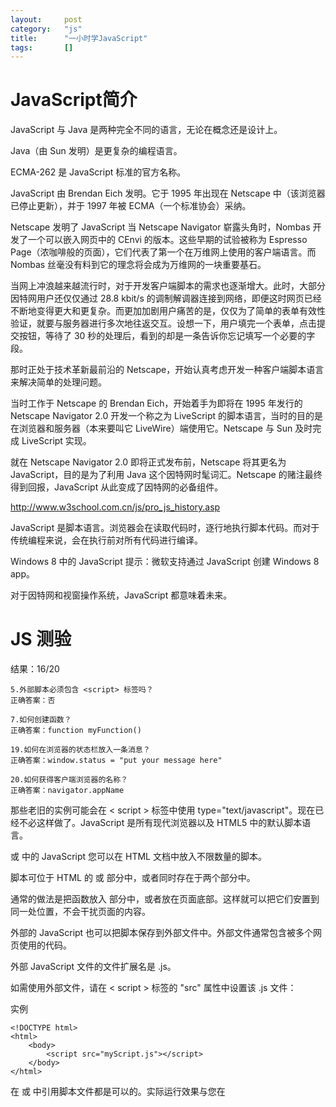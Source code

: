```yaml
---
layout:		post
category:	"js"
title:		"一小时学JavaScript"
tags:		[]
---
```


# JavaScript简介
JavaScript 与 Java 是两种完全不同的语言，无论在概念还是设计上。

Java（由 Sun 发明）是更复杂的编程语言。

ECMA-262 是 JavaScript 标准的官方名称。

JavaScript 由 Brendan Eich 发明。它于 1995 年出现在 Netscape 中（该浏览器已停止更新），并于 1997 年被 ECMA（一个标准协会）采纳。

Netscape 发明了 JavaScript
当 Netscape Navigator 崭露头角时，Nombas 开发了一个可以嵌入网页中的 CEnvi 的版本。这些早期的试验被称为 Espresso Page（浓咖啡般的页面），它们代表了第一个在万维网上使用的客户端语言。而 Nombas 丝毫没有料到它的理念将会成为万维网的一块重要基石。

当网上冲浪越来越流行时，对于开发客户端脚本的需求也逐渐增大。此时，大部分因特网用户还仅仅通过 28.8 kbit/s 的调制解调器连接到网络，即便这时网页已经不断地变得更大和更复杂。而更加加剧用户痛苦的是，仅仅为了简单的表单有效性验证，就要与服务器进行多次地往返交互。设想一下，用户填完一个表单，点击提交按钮，等待了 30 秒的处理后，看到的却是一条告诉你忘记填写一个必要的字段。

那时正处于技术革新最前沿的 Netscape，开始认真考虑开发一种客户端脚本语言来解决简单的处理问题。

当时工作于 Netscape 的 Brendan Eich，开始着手为即将在 1995 年发行的 Netscape Navigator 2.0 开发一个称之为 LiveScript 的脚本语言，当时的目的是在浏览器和服务器（本来要叫它 LiveWire）端使用它。Netscape 与 Sun 及时完成 LiveScript 实现。

就在 Netscape Navigator 2.0 即将正式发布前，Netscape 将其更名为 JavaScript，目的是为了利用 Java 这个因特网时髦词汇。Netscape 的赌注最终得到回报，JavaScript 从此变成了因特网的必备组件。

http://www.w3school.com.cn/js/pro_js_history.asp


JavaScript 是脚本语言。浏览器会在读取代码时，逐行地执行脚本代码。而对于传统编程来说，会在执行前对所有代码进行编译。

Windows 8 中的 JavaScript
提示：微软支持通过 JavaScript 创建 Windows 8 app。

对于因特网和视窗操作系统，JavaScript 都意味着未来。

# JS 测验
结果：16/20
```
5.外部脚本必须包含 <script> 标签吗？
正确答案：否

7.如何创建函数？
正确答案：function myFunction()

19.如何在浏览器的状态栏放入一条消息？
正确答案：window.status = "put your message here"

20.如何获得客户端浏览器的名称？
正确答案：navigator.appName
```

那些老旧的实例可能会在 < script > 标签中使用 type="text/javascript"。现在已经不必这样做了。JavaScript 是所有现代浏览器以及 HTML5 中的默认脚本语言。

<head> 或 <body> 中的 JavaScript
您可以在 HTML 文档中放入不限数量的脚本。

脚本可位于 HTML 的 <body> 或 <head> 部分中，或者同时存在于两个部分中。

通常的做法是把函数放入 <head> 部分中，或者放在页面底部。这样就可以把它们安置到同一处位置，不会干扰页面的内容。



外部的 JavaScript
也可以把脚本保存到外部文件中。外部文件通常包含被多个网页使用的代码。

外部 JavaScript 文件的文件扩展名是 .js。

如需使用外部文件，请在 < script > 标签的 "src" 属性中设置该 .js 文件：

实例
```
<!DOCTYPE html>
<html>
    <body>
        <script src="myScript.js"></script>
    </body>
</html>
```
在 <head> 或 <body> 中引用脚本文件都是可以的。实际运行效果与您在 <script> 标签中编写脚本完全一致。

提示：外部脚本不能包含 < script > 标签。


分号 ;
分号用于分隔 JavaScript 语句。

通常我们在每条可执行的语句结尾添加分号。

使用分号的另一用处是在一行中编写多条语句。

提示：您也可能看到不带有分号的案例。

在 JavaScript 中，用分号来结束语句是可选的。



JavaScript 对大小写敏感。



对代码行进行折行
您可以在文本字符串中使用反斜杠对代码行进行换行。下面的例子会正确地显示：

```
document.write("Hello \
World!");
```
不过，您不能像这样折行：
```
document.write \
("Hello World!");
```

# DOM
DOM（文档对象模型）是 HTML 和 XML 的应用程序接口（API）。DOM 将把整个页面规划成由节点层级构成的文档。HTML 或 XML 页面的每个部分都是一个节点的衍生物。请考虑下面的 HTML 页面：

```
<html>
  <head>
    <title>Sample Page</title>
  </head>
  <body>
    <p>hello world!</p>
  </body>
</html>
```
这段代码可以用 DOM 绘制成一个节点层次图：

DOM 节点层次图
DOM 通过创建树来表示文档，从而使开发者对文档的内容和结构具有空前的控制力。用 DOM API 可以轻松地删除、添加和替换节点。

# BOM
IE 3.0 和 Netscape Navigator 3.0 提供了一种特性 - BOM（浏览器对象模型），可以对浏览器窗口进行访问和操作。使用 BOM，开发者可以移动窗口、改变状态栏中的文本以及执行其他与页面内容不直接相关的动作。使 BOM 独树一帜且又常常令人怀疑的地方在于，它只是 JavaScript 的一个部分，没有任何相关的标准。

BOM 主要处理浏览器窗口和框架，不过通常浏览器特定的 JavaScript 扩展都被看做 BOM 的一部分。这些扩展包括：

弹出新的浏览器窗口
移动、关闭浏览器窗口以及调整窗口大小
提供 Web 浏览器详细信息的定位对象
提供用户屏幕分辨率详细信息的屏幕对象
对 cookie 的支持
IE 扩展了 BOM，加入了 ActiveXObject 类，可以通过 JavaScript 实例化 ActiveX 对象
由于没有相关的 BOM 标准，每种浏览器都有自己的 BOM 实现。有一些事实上的标准，如具有一个窗口对象和一个导航对象，不过每种浏览器可以为这些对象或其他对象定义自己的属性和方法。

参阅：
- Window 对象
- Navigator 对象
- Screen 对象
- History 对象
- Location 对象


写入 HTML 输出
```
document.write("<h1>This is a heading</h1>");
document.write("<p>This is a paragraph</p>");
```

提示：您只能在 HTML 输出中使用 document.write。如果您在文档加载后使用该方法，会覆盖整个文档。

```
<!DOCTYPE html>
<html>
    <body>
    
        <p>
        JavaScript 能够直接写入 HTML 输出流中：
        </p>
        
        <script>
            document.write("<h1>This is a heading</h1>");
            document.write("<p>This is a paragraph.</p>");
        </script>
        
        <p>
        您只能在 HTML 输出流中使用 <strong>document.write</strong>。
        如果您在文档已加载后使用它（比如在函数中），会覆盖整个文档。
        </p>
    </body>
</html>
```


上面例子中的 JavaScript 语句，会在页面加载时执行。

通常，我们需要在某个事件发生时执行代码，比如当用户点击按钮时。

如果我们把 JavaScript 代码放入函数中，就可以在事件发生时调用该函数。

您将在稍后的章节学到更多有关 JavaScript 函数和事件的知识。



### 对事件作出反应
<button type="button" onclick="alert('Welcome!')">点击这里</button>
alert() 函数在 JavaScript 中并不常用，但它对于代码测试非常方便。
onclick 事件只是您即将在本教程中学到的众多事件之一。

```
<!DOCTYPE html>
<html>
<body>

<button type="button" onclick="alert('click!')">点击这里</button>

</body>
</html>

```

### 改变 HTML 内容
使用 JavaScript 来处理 HTML 内容是非常强大的功能。

实例
```
x=document.getElementById("demo")  //查找元素
x.innerHTML="Hello JavaScript";    //改变内容
```
亲自试一试
您会经常看到 document.getElementByID("some id")。这个方法是 HTML DOM 中定义的。

DOM（文档对象模型）是用以访问 HTML 元素的正式 W3C 标准。

```
<!DOCTYPE html>
<html>
<body>

<h1>我的第一段 JavaScript</h1>

<p id="demo">
JavaScript 能改变 HTML 元素的内容。
</p>

<script>
function myFunction()
{
x=document.getElementById("demo");  // 找到元素
x.innerHTML="Hello JavaScript!";    // 改变内容
}
</script>

<button type="button" onclick="myFunction()">点击这里</button>

</body>
</html>
```


### 改变 HTML 图像
本例会动态地改变 HTML <image> 的来源 (src)：

The Light bulb
点击灯泡就可以打开或关闭这盏灯

JavaScript 能够改变任意 HTML 元素的大多数属性，而不仅仅是图片。

```
<!DOCTYPE html>
<html>
<body>
<script>
function changeImage()
{
element=document.getElementById('myimage')
if (element.src.match("bulbon"))
  {
  element.src="/i/eg_bulboff.gif";
  }
else
  {
  element.src="/i/eg_bulbon.gif";
  }
}
</script>

<img id="myimage" onclick="changeImage()" src="/i/eg_bulboff.gif">

<p>点击灯泡来点亮或熄灭这盏灯</p>

</body>
</html>

```

### 改变 HTML 样式
改变 HTML 元素的样式，属于改变 HTML 属性的变种。

实例
```
x=document.getElementById("demo")  //找到元素
x.style.color="#ff0000";           //改变样式
```


### 验证输入
JavaScript 常用于验证用户的输入。

实例
```
if isNaN(x) {alert("Not Numeric")};
```

```
<!DOCTYPE html>
<html>
<body>

<h1>我的第一段 JavaScript</h1>

<p>请输入数字。如果输入值不是数字，浏览器会弹出提示框。</p>

<input id="demo" type="text">

<script>
function myFunction()
{
var x=document.getElementById("demo").value;
if(x==""||isNaN(x))
	{
	alert("Not Numeric");
	}else{
alert("OK");
}
}
</script>

<button type="button" onclick="myFunction()">点击这里</button>

</body>
</html>
```




字符串可以单引号或者双引号。字符串对象的 length 属性来查找字符串的长度：

```
var message="Hello World!";
var x=message.length;
```
在以上代码执行后，x 的值是：12


```
var message="Hello world!";
var x=message.toUpperCase();
```



单行注释：//
多行注释以 /* 开始，以 */ 结尾。

使用 var 关键词来声明变量

一个好的编程习惯是，在代码开始处，统一对需要的变量进行声明。

在计算机程序中，经常会声明无值的变量。未使用值来声明的变量，其值实际上是 undefined。

在执行过以下语句后，变量 carname 的值将是 undefined：

var carname;
重新声明 JavaScript 变量
如果重新声明 JavaScript 变量，该变量的值不会丢失：

在以下两条语句执行后，变量 carname 的值依然是 "Volvo"：

```
var carname="Volvo";
var carname;
```

JavaScript 拥有动态类型。这意味着相同的变量可用作不同的类型：

实例
```
var x                // x 为 undefined
var x = 6;           // x 为数字
var x = "Bill";      // x 为字符串
```

布尔（逻辑）只能有两个值：true 或 false。

数组
下面的代码创建名为 cars 的数组：
```
var cars=new Array();
cars[0]="Audi";
cars[1]="BMW";
cars[2]="Volvo";
```
或者 (condensed array):

```
var cars=new Array("Audi","BMW","Volvo");
```
或者 (literal array):

实例
```
var cars=["Audi","BMW","Volvo"];
```
数组下标是基于零的，所以第一个项目是 [0]，第二个是 [1]，以此类推。


## JavaScript 对象
对象由花括号分隔。在括号内部，对象的属性以名称和值对的形式 (name : value) 来定义。属性由逗号分隔：

```
var person={firstname:"Bill", lastname:"Gates", id:5566};
```
上面例子中的对象 (person) 有三个属性：firstname、lastname 以及 id。

空格和折行无关紧要。声明可横跨多行：

```
var person={
firstname : "Bill",
lastname  : "Gates",
id        :  5566
};
```
对象属性有两种寻址方式：

实例
```
name=person.lastname;
name=person["lastname"];
```

Undefined 和 Null
Undefined 这个值表示变量不含有值。

可以通过将变量的值设置为 null 来清空变量。



声明变量类型
当您声明新变量时，可以使用关键词 "new" 来声明其类型：

```
var carname=new String;
var x=      new Number;
var y=      new Boolean;
var cars=   new Array;
var person= new Object;
```
JavaScript 变量均为对象。当您声明一个变量时，就创建了一个新的对象。

JavaScript 中的所有事物都是对象：字符串、数字、数组、日期，等等。

在 JavaScript 中，对象是拥有属性和方法的数据。

向未声明的 JavaScript 变量来分配值
如果您把值赋给尚未声明的变量，该变量将被自动作为全局变量声明。

这条语句：

carname="Volvo";
将声明一个全局变量 carname，即使它在函数内执行。


===	全等（值和类型）	x===5 为 true；x==="5" 为 false

### 条件运算符
JavaScript 还包含了基于某些条件对变量进行赋值的条件运算符。

语法
```
variablename=(condition)?value1:value2 
```


### 循环
JavaScript 支持不同类型的循环：

- for 循环代码块一定的次数
- for/in  循环遍历对象的属性
- while  当指定的条件为 true 时循环指定的代码块
- do/while 同样当指定的条件为 true 时循环指定的代码块

```
for (var i=0;i<cars.length;i++)
{
document.write(cars[i] + "<br>");
}
```



```
var person={fname:"John",lname:"Doe",age:25};

for (x in person)
  {
  txt=txt + person[x];
  }
```
 
 
```
 while (i<5)
  {
  x=x + "The number is " + i + "<br>";
  i++;
  }
```

```  
do
  {
  x=x + "The number is " + i + "<br>";
  i++;
  }
while (i<5);
```



### break与continue
continue 语句（带有或不带标签引用）只能用在循环中。

break 语句（不带标签引用），只能用在循环或 switch 中。

通过标签引用，break 语句可用于跳出任何 JavaScript 代码块：

实例
```
cars=["BMW","Volvo","Saab","Ford"];
list:
{
	document.write(cars[0] + "<br>");
	document.write(cars[1] + "<br>");
	document.write(cars[2] + "<br>");
	break list;
	document.write(cars[3] + "<br>");
	document.write(cars[4] + "<br>");
	document.write(cars[5] + "<br>");
}
```
 
 
### try catch throw
- try 语句测试代码块的错误。
- catch 语句处理错误。
- throw 语句创建自定义错误。

```
<!DOCTYPE html>
<html>
	<head>
	<script>
	var txt="";
	function message()
	{
		try {
			adddlert("Welcome guest!");
		} catch(err) {
			txt="There was an error on this page.\n\n";
			txt+="Error description: " + err.message + "\n\n";
			txt+="Click OK to continue.\n\n";
			alert(txt);
		}
	}
	</script>
	</head>

	<body>
		<input type="button" value="View message" onclick="message()">
	</body>

</html>
```


```
<!DOCTYPE html>
<html>
	<body>
		<script>
			function myFunction()
			{
				try
				{ 
					var x=document.getElementById("demo").value;
					if(x=="")    throw "值为空";
					if(isNaN(x)) throw "不是数字";
					if(x>10)     throw "太大";
					if(x<5)      throw "太小";
				}
				catch(err)
				{
					var y=document.getElementById("mess");
					y.innerHTML="错误：" + err + "。";
				}
			}
		</script>

		<h1>我的第一个 JavaScript 程序</h1>
		<p>请输入 5 到 10 之间的数字：</p>
		<input id="demo" type="text">
		<button type="button" onclick="myFunction()">测试输入值</button>
		<p id="mess"></p>

	</body>
</html>
```


# JavaScript HTML DOM
- JavaScript 能够改变页面中的所有 HTML 元素
- JavaScript 能够改变页面中的所有 HTML 属性
- JavaScript 能够改变页面中的所有 CSS 样式
- JavaScript 能够对页面中的所有事件做出反应

参考：[HTML DOM Style 对象](http://www.w3school.com.cn/jsref/dom_obj_style.asp)

## 查找 HTML 元素
通常，通过 JavaScript，您需要操作 HTML 元素。

为了做到这件事情，您必须首先找到该元素。有三种方法来做这件事：

- 通过 id 找到 HTML 元素
- 通过标签名找到 HTML 元素
- 通过类名找到 HTML 元素
- 通过 id 查找 HTML 元素

### 通过id查找 HTML 元素
在 DOM 中查找 HTML 元素的最简单的方法，是通过使用元素的 id。

实例
本例查找 id="intro" 元素：
```
var x=document.getElementById("intro");
```

如果找到该元素，则该方法将以对象（在 x 中）的形式返回该元素。

如果未找到该元素，则 x 将包含 null。


### 通过标签名查找 HTML 元素
实例
本例查找 id="main" 的元素，然后查找 "main" 中的所有 <p> 元素：

```
var x=document.getElementById("main");
var y=x.getElementsByTagName("p");
```

通过类名查找 HTML 元素在 IE 5,6,7,8 中无效。


### 改变 HTML 属性
如需改变 HTML 元素的属性，请使用这个语法：
```
document.getElementById(id).attribute=new value


<!DOCTYPE html>
<html>
<body>

<img id="image" src="smiley.gif">

<script>
document.getElementById("image").src="landscape.jpg";
</script>

</body>
</html>
```

### 改变 HTML 样式
如需改变 HTML 元素的样式，请使用这个语法：

document.getElementById(id).style.property=new style
例子 1
下面的例子会改变 <p> 元素的样式：

```
<p id="p2">Hello World!</p>

<script>
document.getElementById("p2").style.color="blue";
</script>

onclick="document.getElementById('p1').style.visibility='hidden'" 
onclick="document.getElementById('p1').style.visibility='visible'"
```


## 事件
HTML 事件的例子：

- 当用户点击鼠标时
- 当网页已加载时
- 当图像已加载时
- 当鼠标移动到元素上时
- 当输入字段被改变时
- 当提交 HTML 表单时
- 当用户触发按键时

### 使用 HTML DOM 来分配事件
HTML DOM 允许您通过使用 JavaScript 来向 HTML 元素分配事件：

实例
向 button 元素分配 onclick 事件：

```
<script>
document.getElementById("myBtn").onclick=function(){displayDate()};
</script>
```


### onload 和 onunload 事件
onload 和 onunload 事件会在用户进入或离开页面时被触发。

onload 事件可用于检测访问者的浏览器类型和浏览器版本，并基于这些信息来加载网页的正确版本。

onload 和 onunload 事件可用于处理 cookie。

实例
```
<body onload="checkCookies()">

<!DOCTYPE html>
<html>
<body onload="checkCookies()">

<script>
function checkCookies()
{
if (navigator.cookieEnabled==true)
	{
	//alert("已启用 cookie")
	}
else
	{
	//alert("未启用 cookie")
	}
}
</script>

<p>提示框会告诉你，浏览器是否已启用 cookie。</p>
</body>
</html>
```


### onchange 事件
onchange 事件常结合对输入字段的验证来使用。

下面是一个如何使用 onchange 的例子。当用户改变输入字段的内容时，会调用 upperCase() 函数。

实例
```
<input type="text" id="fname" onchange="upperCase()">
```

### onmouseover 和 onmouseout 事件
onmouseover 和 onmouseout 事件可用于在用户的鼠标移至 HTML 元素上方或移出元素时触发函数。


一个简单的 onmouseover-onmouseout 实例：
```
<!DOCTYPE html>
<html>
<body>

<div onmouseover="mOver(this)" onmouseout="mOut(this)" style="background-color:green;width:120px;height:20px;padding:40px;color:#ffffff;">把鼠标移到上面</div>

<script>
function mOver(obj)
{
obj.innerHTML="谢谢"
}

function mOut(obj)
{
obj.innerHTML="把鼠标移到上面"
}
</script>

</body>
</html>
```


### onmousedown、onmouseup 以及 onclick 事件
onmousedown, onmouseup 以及 onclick 构成了鼠标点击事件的所有部分。首先当点击鼠标按钮时，会触发 onmousedown 事件，当释放鼠标按钮时，会触发 onmouseup 事件，最后，当完成鼠标点击时，会触发 onclick 事件。

一个简单的 onmousedown-onmouseup 实例：
```
<!DOCTYPE html>
<html>
<body>

<div onmousedown="mDown(this)" onmouseup="mUp(this)" style="background-color:green;color:#ffffff;width:90px;height:20px;padding:40px;font-size:12px;">请点击这里</div>

<script>
function mDown(obj)
{
obj.style.backgroundColor="#1ec5e5";
obj.innerHTML="请释放鼠标按钮"
}

function mUp(obj)
{
obj.style.backgroundColor="green";
obj.innerHTML="请按下鼠标按钮"
}
</script>

</body>
</html>
```


### onmousedown 和 onmouseup
当用户按下鼠标按钮时，更换一幅图像。
```
<!DOCTYPE html>
<html>
<head>
<script>
function lighton()
{
document.getElementById('myimage').src="/i/eg_bulbon.gif";
}
function lightoff()
{
document.getElementById('myimage').src="/i/eg_bulboff.gif";
}
</script>
</head>

<body>
<img id="myimage" onmousedown="lighton()" onmouseup="lightoff()" src="/i/eg_bulboff.gif" />
<p>按住鼠标不放可以点亮这盏灯！</p>
</body>
</html>
```


### onload
当页面完成加载时，显示一个提示框。
```
<!DOCTYPE html>
<html>
<head>

<script>
function mymessage()
{
alert("这段消息由 onload 事件触发");
}
</script>
</head>

<body onload="mymessage()">
</body>

</html>
```

### onfocus
当输入字段获得焦点时，改变其背景色。
```
<!DOCTYPE html>
<html>
<head>
<script>
function myFunction(x)
{
x.style.background="yellow";
}
</script>
</head>
<body>

请输入英文字符：<input type="text" onfocus="myFunction(this)">

<p>当输入字段获得焦点时，会触发改变背景颜色的函数。</p>

</body>
</html>
```


### 鼠标事件
当指针移动到元素上方时，改变其颜色；当指针移出文本后，会再次改变其颜色。
```
<!DOCTYPE html>
<html>
<body>

<h1 onmouseover="style.color='red'" onmouseout="style.color='blue'">
请把鼠标移到这段文本上
</h1>

</body>
</html>
```


## 添加和删除节点（HTML 元素）。

### 创建新的 HTML 元素
如需向 HTML DOM 添加新元素，您必须首先创建该元素（元素节点），然后向一个已存在的元素追加该元素。

实例
```
<!DOCTYPE html>
<html>
<body>

<div id="div1">
<p id="p1">这是一个段落。</p>
<p id="p2">这是另一个段落。</p>
</div>

<script>
var para=document.createElement("p");				//创建新的 <p> 元素
var node=document.createTextNode("这是新段落。");	//创建文本节点
para.appendChild(node);

var element=document.getElementById("div1");
element.appendChild(para);
</script>

</body>
</html>
```


### 删除已有的 HTML 元素
如需删除 HTML 元素，您必须首先获得该元素的父元素：

实例
```
<div id="div1">
<p id="p1">这是一个段落。</p>
<p id="p2">这是另一个段落。</p>
</div>

<script>
var parent=document.getElementById("div1");
var child=document.getElementById("p1");
parent.removeChild(child);
</script>
```


提示：如果能够在不引用父元素的情况下删除某个元素，就太好了。

不过很遗憾。DOM 需要清楚您需要删除的元素，以及它的父元素。

这是常用的解决方案：找到您希望删除的子元素，然后使用其 parentNode 属性来找到父元素：

```
var child=document.getElementById("p1");
child.parentNode.removeChild(child);
```

### 八进制和十六进制
如果前缀为 0，则 JavaScript 会把数值常量解释为八进制数，如果前缀为 0 和 "x"，则解释为十六进制数。

实例
```
var y=0377;
var z=0xFF;
```
提示：绝不要在数字前面写零，除非您需要进行八进制转换。

### 数字属性和方法
属性：
```
MAX VALUE
MIN VALUE
NEGATIVE INFINITIVE
POSITIVE INFINITIVE
NaN
prototype
constructor
```
方法：
```
toExponential()
toFixed()
toPrecision()
toString()
valueOf()
```



### Boolean 对象

使用关键词 new 来定义 Boolean 对象。下面的代码定义了一个名为 myBoolean 的逻辑对象：

```
var myBoolean=new Boolean()
```
注释：如果逻辑对象无初始值或者其值为 0、-0、null、""、false、undefined 或者 NaN，那么对象的值为 false。否则，其值为 true（即使当自变量为字符串 "false" 时）！

下面的所有的代码行均会创建初始值为 false 的 Boolean 对象。

```
var myBoolean=new Boolean();
var myBoolean=new Boolean(0);
var myBoolean=new Boolean(null);
var myBoolean=new Boolean("");
var myBoolean=new Boolean(false);
var myBoolean=new Boolean(NaN);
```

下面的所有的代码行均会创初始值为 true 的 Boolean 对象：

```
var myBoolean=new Boolean(1);
var myBoolean=new Boolean(true);
var myBoolean=new Boolean("true");
var myBoolean=new Boolean("false");
var myBoolean=new Boolean("Bill Gates");
```


### RegExp 对象
http://www.w3school.com.cn/js/js_obj_regexp.asp
http://www.w3school.com.cn/jsref/jsref_obj_regexp.asp



# 浏览器对象模型 (BOM)
浏览器对象模型（Browser Object Model）尚无正式标准。

由于现代浏览器已经（几乎）实现了 JavaScript 交互性方面的相同方法和属性，因此常被认为是 BOM 的方法和属性。

## Window 对象
http://www.w3school.com.cn/js/js_window.asp


- window.location 对象在编写时可不使用 window 这个前缀。
window.location 对象用于获得当前页面的地址 (URL)，并把浏览器重定向到新的页面。
- location.href 属性返回当前页面的 URL。
- location.hostname 返回 web 主机的域名
- location.pathname 返回当前页面的路径和文件名
- location.port 返回 web 主机的端口 （80 或 443）
- location.protocol 返回所使用的 web 协议（http:// 或 https://）
- location.assign() 方法加载新的文档。


- window.history 对象包含浏览器的历史。
- history.back() - 与在浏览器点击后退按钮相同
- history.forward() - 与在浏览器中点击按钮向前相同

- window.navigator 对象包含有关访问者浏览器的信息。
警告：来自 navigator 对象的信息具有误导性，不应该被用于检测浏览器版本，这是因为：

navigator 数据可被浏览器使用者更改
浏览器无法报告晚于浏览器发布的新操作系统


## JavaScript 消息框
可以在 JavaScript 中创建三种消息框：警告框、确认框、提示框。

### 警告框
警告框经常用于确保用户可以得到某些信息。

当警告框出现后，用户需要点击确定按钮才能继续进行操作。

语法：
```
alert("文本")
```

### 确认框
确认框用于使用户可以验证或者接受某些信息。

当确认框出现后，用户需要点击确定或者取消按钮才能继续进行操作。

如果用户点击确认，那么返回值为 true。如果用户点击取消，那么返回值为 false。

语法：
```
function show_confirm()
{
var r=confirm("Press a button!");
if (r==true)
  {
  alert("You pressed OK!");
  }
else
  {
  alert("You pressed Cancel!");
  }
}
```


### 提示框
提示框经常用于提示用户在进入页面前输入某个值。

当提示框出现后，用户需要输入某个值，然后点击确认或取消按钮才能继续操纵。

如果用户点击确认，那么返回值为输入的值。如果用户点击取消，那么返回值为 null。

语法：
```
prompt("文本","默认值")

function disp_prompt()
  {
  var name=prompt("请输入您的名字","Bill Gates")
  if (name!=null && name!="")
    {
    document.write("你好！" + name + " 今天过得怎么样？")
    }
  }
```
  
## JavaScript 计时事件
通过使用JavaScript，我们有能力作到在一个设定的时间间隔之后来执行代码，而不是在函数被调用后立即执行。我们称之为计时事件。

在 JavaScritp 中使用计时事件是很容易的，两个关键方法是:

### setTimeout()
未来的某时执行代码
### clearTimeout()
取消setTimeout()


## JavaScript Cookies
http://www.w3school.com.cn/js/js_cookies.asp

利用用户在提示框中输入的数据创建一个 JavaScript Cookie，当该用户再次访问该页面时，根据 cookie 中的信息发出欢迎信息。
```
<html>
<head>
<script type="text/javascript">
function getCookie(c_name)
{
if (document.cookie.length>0)
{ 
c_start=document.cookie.indexOf(c_name + "=")
if (c_start!=-1)
{ 
c_start=c_start + c_name.length+1 
c_end=document.cookie.indexOf(";",c_start)
if (c_end==-1) c_end=document.cookie.length
return unescape(document.cookie.substring(c_start,c_end))
} 
}
return ""
}

function setCookie(c_name,value,expiredays)
{
var exdate=new Date()
exdate.setDate(exdate.getDate()+expiredays)
document.cookie=c_name+ "=" +escape(value)+
((expiredays==null) ? "" : "; expires="+exdate.toGMTString())
}

function checkCookie()
{
username=getCookie('username')
if (username!=null && username!="")
  {alert('Welcome again '+username+'!')}
else 
  {
  username=prompt('Please enter your name:',"")
  if (username!=null && username!="")
    {
    setCookie('username',username,365)
    }
  }
}
</script>
</head>
<body onLoad="checkCookie()">
</body>
</html>
```

# JavaScript 框架（库）
JavaScript 高级程序设计（特别是对浏览器差异的复杂处理），通常很困难也很耗时。

为了应对这些调整，许多的 JavaScript (helper) 库应运而生。

这些 JavaScript 库常被称为 JavaScript 框架。

在本教程中，我们将了解到一些广受欢迎的 JavaScript 框架：
- jQuery
- Prototype
- MooTools

所有这些框架都提供针对常见 JavaScript 任务的函数，包括动画、DOM 操作以及 Ajax 处理。


## jQuery
jQuery 是目前最受欢迎的 JavaScript 框架。

它使用 CSS 选择器来访问和操作网页上的 HTML 元素（DOM 对象）。

jQuery 同时提供 companion UI（用户界面）和插件。
http://www.w3school.com.cn/jquery/index.asp

## Prototype
Prototype 是一种库，提供用于执行常见 web 任务的简单 API。

Prototype 通过提供类和继承，实现了对 JavaScript 的增强。


## MooTools
MooTools 也是一个框架，提供了可使常见的 JavaScript 编程更为简单的 API。

MooTools 也含有一些轻量级的效果和动画函数。


## CDN - 内容分发网络
您总是希望网页可以尽可能地快。您希望页面的容量尽可能地小，同时您希望浏览器尽可能多地进行缓存。

如果许多不同的网站使用相同的 JavaScript 框架，那么把框架库存放在一个通用的位置供每个网页分享就变得很有意义了。

CDN (Content Delivery Network) 解决了这个问题。CDN 是包含可分享代码库的服务器网络。

Google 为一系列 JavaScript 库提供了免费的 CDN，包括：

- jQuery
- Prototype
- MooTools
- Dojo
- Yahoo! YUI
如需在您的网页中使用 JavaScript 框架库，只需在 **< script >** 标签中引用该库即可：

## 引用 jQuery
如需测试 JavaScript 库，您需要在网页中引用它。

为了引用某个库，请使用 < script > 标签，其 src 属性设置为库的 URL：
```
<script src="https://ajax.googleapis.com/ajax/libs/jquery/1.8.3/jquery.min.js">
</script>
```

## jQuery 描述
主要的 jQuery 函数是 $() 函数（jQuery 函数）。如果您向该函数传递 DOM 对象，它会返回 jQuery 对象，带有向其添加的 jQuery 功能。

jQuery 允许您通过 CSS 选择器来选取元素。

在 JavaScript 中，您可以分配一个函数以处理窗口加载事件：

```
	JavaScript 方式：
	function myFunction()
	{
	var obj=document.getElementById("h01");
	obj.innerHTML="Hello jQuery";
	}
	onload=myFunction;
	等价的 jQuery 是不同的：
	
	jQuery 方式：
	function myFunction()
	{
	$("#h01").html("Hello jQuery");
	}
	$(document).ready(myFunction);
```

上面代码的最后一行，HTML DOM 文档对象被传递到 jQuery ：$(document)。

当您向 jQuery 传递 DOM 对象时，jQuery 会返回以 HTML DOM 对象包装的 jQuery 对象。

jQuery 函数会返回新的 jQuery 对象，其中的 ready() 是一个方法。

由于在 JavaScript 中函数就是变量，因此可以把 myFunction 作为变量传递给 jQuery 的 ready 方法。

提示：jQuery 返回 jQuery 对象，与已传递的 DOM 对象不同。jQuery 对象拥有的属性和方法，与 DOM 对象的不同。您不能在 jQuery 对象上使用 HTML DOM 的属性和方法。



jQuery 允许链接（链式语法），链接（Chaining）是一种在同一对象上执行多个任务的便捷方法。


# 参考
JavaScript 参考手册
http://www.w3school.com.cn/jsref/index.asp
